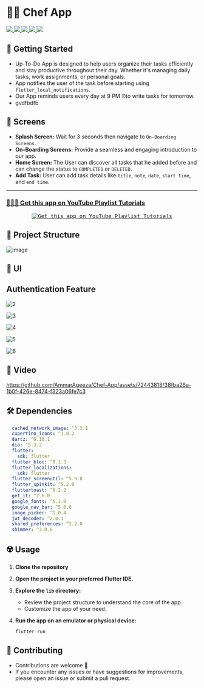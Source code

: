 # 🧑‍🍳 Chef App

<div align="start">
     <a href="https://api.visitorbadge.io/api/visitors?path=Chef-App&label=People%20who%20visited%20this%20page&countColor=%23263759" target="_blank">
        <img src="https://api.visitorbadge.io/api/visitors?path=Chef-App&label=People%20who%20visited%20this%20page&countColor=%23263759" target="_blank" />
    </a>
    <a href="https://www.linkedin.com/in/ammar-ageeza-9031891b8/" target="_blank">
        <img src="https://img.shields.io/badge/LinkedIn-0077B5?style=for-the-badge&logo=linkedin&logoColor=white" target="_blank" />
    </a>
<!--   <a href="mailto:ammarfathy516@gmail.com">
    <img src="https://img.shields.io/badge/Gmail-333333?style=for-the-badge&logo=gmail&logoColor=red" />
  </a> -->
    <a href="https://youtube.com/@ammarageeza91?si=bHNizIHn9dIL3jX7">
    <img src="https://img.shields.io/badge/Youtube-red?style=for-the-badge&logo=youtube&logoColor=white" />
  </a>
     <a href="https://mostaql.com/u/ammarageeza/portfolio">
    <img src="https://img.shields.io/badge/Portfolio-0077B5?style=for-the-badge&logoColor=white" />
  </a>
     </a>
     <a href="https://t.me/ammarageeza">
    <img src="https://img.shields.io/badge/Telegram-0077B5?style=for-the-badge&logo=telegram&logoColor=white" />
  </a>
</div>

## 🚀 Getting Started

- Up-To-Do App is designed to help users organize their tasks efficiently and stay productive throughout their day. Whether it's managing daily tasks, work assignments, or personal goals.
- App notifies the user of the task before starting using `flutter_local_notifications`.
- Our App reminds users every day at 9 PM ⏰to write tasks for tomorrow.
- gvdfbdfb

## 🤳 Screens

- **Splash Screen:** Wait for 3 seconds then navigate to `On-Boarding Screens`. 
- **On-Boarding Screens:** Provide a seamless and engaging introduction to our app.
- **Home Screen:** The User can discover all tasks that he added before and can change the status to `COMPLETED` or `DELETED`.
- **Add Task:** User can add task details like `title`, `note`, `date`, `start time`, and `end time`.

<hr>
<h3>
  <a href="https://youtube.com/playlist?list=PLYfTCw9blWRPtCZ85Q-rhKUvnvFs-li4c&si=8ieXLf2vdWt90_wc">
    👨🏻‍🎓 Get this app on YouTube Playlist Tutorials
  </a>
</h3>
<p align= "center">
    <a href="https://youtube.com/playlist?list=PLYfTCw9blWRPtCZ85Q-rhKUvnvFs-li4c&si=8ieXLf2vdWt90_wc">
     <kbd>
        <img  src="https://github.com/AmmarAgeeza/Chef-App/assets/72443818/ac8a1cb0-b37e-4778-aaeb-9987b25ac2f9" alt="Get this app on YouTube Playlist Tutorials">
     </kbd>
  </a>


## 📂 Project Structure

![image](https://github.com/AmmarAgeeza/Chef-App/assets/72443818/f91a7812-002b-42e1-a96d-a228aab5d767)

## 📱 UI

## Authentication Feature
![2](https://github.com/AmmarAgeeza/Chef-App/assets/72443818/ff4eddf2-ccd7-43c6-8f19-5fc4f27c10c8)

![3](https://github.com/AmmarAgeeza/Chef-App/assets/72443818/07a766bd-e6ac-47de-981e-95ed51285e44)

![4](https://github.com/AmmarAgeeza/Chef-App/assets/72443818/8bb4163e-d75f-4018-9a4f-334585856db8)

![5](https://github.com/AmmarAgeeza/Chef-App/assets/72443818/ca3d1bc2-8cee-4a7b-8412-2cbf7324c767)

![6](https://github.com/AmmarAgeeza/Chef-App/assets/72443818/5e8f6d2f-f754-46c4-ab48-814cc5eb9cdc)



## 🎥 Video



https://github.com/AmmarAgeeza/Chef-App/assets/72443818/38fba26a-1b0f-426e-8474-f323a06fe7c3


## 🛠 Dependencies

```pubspec.yaml
  cached_network_image: ^3.3.1
  cupertino_icons: ^1.0.2
  dartz: ^0.10.1
  dio: ^5.3.2
  flutter:
    sdk: flutter
  flutter_bloc: ^8.1.3
  flutter_localizations:
    sdk: flutter
  flutter_screenutil: ^5.9.0
  flutter_spinkit: ^5.2.0
  fluttertoast: ^8.2.2
  get_it: ^7.6.0
  google_fonts: ^5.1.0
  google_nav_bar: ^5.0.6
  image_picker: ^1.0.4
  jwt_decoder: ^2.0.1
  shared_preferences: ^2.2.0
  shimmer: ^3.0.0
```

## ☢️ Usage

1. **Clone the repository**

2. **Open the project in your preferred Flutter IDE.**

3. **Explore the `lib` directory:**

    - Review the project structure to understand the core of the app.
    - Customize the app of your need.

4. **Run the app on an emulator or physical device:**

    ```bash
    flutter run
    ```

## 🚨 Contributing

- Contributions are welcome 💜
- If you encounter any issues or have suggestions for improvements, please open an issue or submit a pull request.

